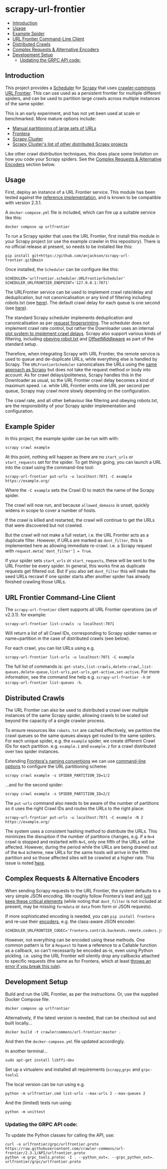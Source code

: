 scrapy-url-frontier <!-- omit in toc -->
===================

- [Introduction](#introduction)
- [Usage](#usage)
- [Example Spider](#example-spider)
- [URL Frontier Command-Line Client](#url-frontier-command-line-client)
- [Distributed Crawls](#distributed-crawls)
- [Complex Requests & Alternative Encoders](#complex-requests--alternative-encoders)
- [Development Setup](#development-setup)
  - [Updating the GRPC API code:](#updating-the-grpc-api-code)

## Introduction

This project provides a [Scheduler](https://docs.scrapy.org/en/latest/topics/scheduler.html) for [Scrapy](https://scrapy.org) that uses [crawler-commons URL Frontier](https://github.com/crawler-commons/url-frontier#readme). This can use used as a persistent frontier for multiple different spiders, and can be used to partition large crawls across multiple instances of the same spider.

This is an early experiment, and has not yet been used at scale or benchmarked. More mature options include:

- [Manual partitioning of large sets of URLs](https://docs.scrapy.org/en/latest/topics/practices.html#distributed-crawls)
- [Frontera](https://frontera.readthedocs.io/)
- [Scrapy Cluster](https://scrapy-cluster.readthedocs.io/)
- [Scrapy Cluster's list of other distributed Scrapy projects](https://scrapy-cluster.readthedocs.io/en/latest/topics/advanced/comparison.html)

Like other crawl distribution techniques, this does place some limitation on how you code your Scrapy spiders. See the [Complex Requests & Alternative Encoders](#complex-requests--alternative-encoders) section below.

## Usage

First, deploy an instance of a URL Frontier service. This module has been tested against the [reference implementation](https://github.com/crawler-commons/url-frontier/blob/master/service/README.md), and is known to be compatible with version 2.3.1.

A `docker-compose.yml` file is included, which can fire up a suitable service like this:

    docker compose up urlfrontier

To run a Scrapy spider that uses the URL Frontier, first install this module in your Scrapy project (or use the example crawler in this repository). There is no official release at present, so needs to be installed like this:

    pip install git+https://github.com/anjackson/scrapy-url-frontier.git@main

Once installed, the `Scheduler` can be configure like this:

    SCHEDULER='urlfrontier.scheduler.URLFrontierScheduler'
    SCHEDULER_URLFRONTIER_ENDPOINT='127.0.0.1:7071'

The URLFrontier service can be used to implement crawl rate/delay and deduplication, but not canonicalisation or any kind of filtering including robots.txt (see [here](https://github.com/crawler-commons/url-frontier/tree/master/API#out-of-scope)). The default crawl delay for each queue is one second (see [here](https://github.com/crawler-commons/url-frontier/blob/1b6c2ec4b14cff24810c718103eca16c8fa17d48/service/src/main/java/crawlercommons/urlfrontier/service/AbstractFrontierService.java#L118)). 

The standard Scrapy scheduler implements deduplication and canonicalisation as per [request fingerprinting](https://docs.scrapy.org/en/latest/topics/request-response.html#request-fingerprints). The scheduler does not implement crawl rate control, but rather the Downloader uses an internal [slot system to implement crawl delays](https://github.com/scrapy/scrapy/blob/master/scrapy/core/downloader/__init__.py#L140). Scrapy also support various kinds of filtering, including [obeying robot.txt](https://docs.scrapy.org/en/latest/_modules/scrapy/downloadermiddlewares/robotstxt.html#RobotsTxtMiddleware) and [OffsetMiddleware](https://docs.scrapy.org/en/latest/topics/spider-middleware.html#module-scrapy.spidermiddlewares.offsite) as part of the standard setup.

Therefore, when integrating Scrapy with URL Frontier, the remote service is used to queue and de-duplicate URLs, while everything else is handled by Scrapy.  The `URLFrontierScheduler` canonicalises the URLs using the [same approach as Scrapy](https://github.com/scrapy/scrapy/blob/82f25bc44acd2599115fa339967b436189eec9c1/scrapy/utils/request.py#L132) but does not take the request method or body into account. As for crawl delays/politeness, Scrapy handles this in the Downloader as usual, so the URL Frontier crawl delay becomes a kind of maximum speed. i.e. while URL Frontier emits one URL per second per queue, Scrapy may crawl more slowly depending on the configuration.

The crawl rate, and all other behaviour like filtering and obeying robots.txt, are the responsibility of your Scrapy spider implementation and configuration.

## Example Spider

In this project, the example spider can be run with with:

    scrapy crawl example

At this point, nothing will happen as there are no `start_urls` or `start_requests` set for the spider. To get things going, you can launch a URL into the crawl using the command-line tool:

    scrapy-url-frontier put-urls -u localhost:7071 -C example https://example.org/

Where the `-C example` sets the Crawl ID to match the name of the Scrapy spider. 

The crawl will now run, and because `allowed_domains` is unset, quickly widens in scope to cover a number of hosts.

If the crawl is killed and restarted, the crawl will continue to get the URLs that were discovered but not crawled.

But the crawl will not make a full restart, i.e. the URL Frontier acts as a duplicate filter. However, if URLs are marked as `dont_filter`, this is implemented here as allowing immediate re-crawl. i.e. a Scrapy request with `request.meta['dont_filter'] = True`.

If your spider sets `start_urls` or `start_requests`, these will be sent to the URL Frontier be every spider.  In general, this works fine as duplicate requests get filtered out. But if you also set `dont_filter` this will make the seed URLs recrawl if one spider starts after another spider has already finished crawling those URLs.

## URL Frontier Command-Line Client

The `scrapy-url-frontier` client supports all URL Frontier operations (as of v2.3.1). for example:

    scrapy-url-frontier list-crawls -u localhost:7071

Will return a list of all Crawl IDs, corresponding to Scrapy spider names or name+partition in the case of distributed crawls (see below).

For each crawl, you can list URLs using e.g.

    scrapy-url-frontier list-urls -u localhost:7071 -C example

The full list of commands is:  `get-stats,list-crawls,delete-crawl,list-queues,delete-queue,list-urls,put-urls,get-active,set-active`. For more information, see the command line help e.g. `scrapy-url-frontier -h` or `scrapy-url-frontier list-queues -h`. 

## Distributed Crawls

The URL Frontier can also be used to distributed a crawl over multiple instances of the same Scrapy spider, allowing crawls to be scaled out beyond the capacity of a single crawler process.

To ensure resources like `robots.txt` are cached effectively, we partition the crawl queues so the same queues always get routed to the same spiders. For each unique spider, e.g. the `example` spider, we create different Crawl IDs for each partition. e.g. `example.1` and `example.2` for a crawl distributed over two spider instances.

Extending [Frontera's naming conventions](https://frontera.readthedocs.io/en/latest/topics/cluster-setup.html#starting-the-cluster) we can use [command-line options](https://docs.scrapy.org/en/latest/topics/settings.html#command-line-options) to configure the URL partitioning scheme:

    scrapy crawl example -s SPIDER_PARTITION_ID=1/2

...and for the second spider:

    scrapy crawl example -s SPIDER_PARTITION_ID=2/2

The `put-urls` command also needs to be aware of the number of partitions so it uses the right Crawl IDs and routes the URLs to the right place:

    scrapy-url-frontier put-urls -u localhost:7071 -C example -N 2 https://example.org/

The system uses a consistent hashing method to distribute the URLs. This minimizes the disruption if the number of partitions changes, e.g. if a `N=4` crawl is stopped and restarted with `N=5`, only one fifth of the URLs will be affected. However, during the period while the URLs are being drained out of the `N=4` scheme, new URLs for the same hosts will arrive in the fifth partition and so those affected sites will be crawled at a higher rate. This issue is noted [here](https://github.com/anjackson/scrapy-url-frontier/issues/3).

## Complex Requests & Alternative Encoders

When sending Scrapy requests to the URL Frontier, the system defaults to a very simple JSON encoding. We roughly follow Frontera's lead and [just keep these critical elements](https://github.com/scrapinghub/frontera/blob/84f9e1034d2868447db88e865596c0fbb32e70f6/frontera/contrib/backends/remote/codecs/json.py#L58-L63) (while noting that `dont_filter` is not included at present, may be missing `formdata` or `data` from form or JSON requests). 

If more sophisticated encoding is needed, you can `pip install frontera` and re-use their [encoders](https://frontera.readthedocs.io/en/latest/topics/message_bus.html?highlight=encoders#available-codecs), e.g. the class-aware JSON encoder:

    SCHEDULER_URLFRONTIER_CODEC='frontera.contrib.backends.remote.codecs.json'

However, not everything can be encoded using these methods. One common pattern is for a `Request` to have a reference to a Callable function as a callback, so can't necessarily be encoded as-is, even using Python pickling. i.e. using the URL Frontier will silently drop any callbacks attached to specific requests (the same as for Frontera, which at least [throws an error if you break this rule](https://github.com/scrapinghub/scrapy-frontera/blob/fab14232bedbe89b781479a13918eb3166a1564e/scrapy_frontera/scheduler.py#L29-L37)).


## Development Setup

Build and run the URL Frontier, as per the instructions. Or, use the supplied Docker Compose file:

    docker compose up urlfrontier

Alternatively, if the latest version is needed, that can be checkout out and built locally...

    docker build -t crawlercommons/url-frontier:master .

And then the `docker-compose.yml` file updated accordingly.

In another terminal...

    sudo apt-get install libffi-dev

Set up a virtualenv and installed all requirements (`scrapy`,`grpc` and `grpc-tools`).

The local version can be run using e.g.

    python -m urlfrontier.cmd list-urls --max-urls 2 --max-queues 2 

And the (limited) tests run using:

    python -m unittest

### Updating the GRPC API code:

To update the Python classes for calling the API, use:

    curl -o urlfrontier/grpc/urlfrontier.proto https://raw.githubusercontent.com/crawler-commons/url-frontier/2.3.1/API/urlfrontier.proto
    python -m grpc_tools.protoc -I . --python_out=. --grpc_python_out=. urlfrontier/grpc/urlfrontier.proto



